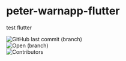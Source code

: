 # peter-warnapp-flutter
test flutter

![GitHub last commit (branch)](https://img.shields.io/github/last-commit/JferisK/peter-warnapp-flutter/main)	
![Open (branch)](https://img.shields.io/github/issues/JferisK/peter-warnapp-flutter?color=brightgreen)	
![Contributors](https://img.shields.io/github/contributors/JferisK/peter-warnapp-flutter)
